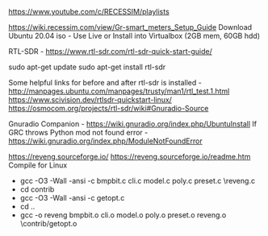 https://www.youtube.com/c/RECESSIM/playlists

https://wiki.recessim.com/view/Gr-smart_meters_Setup_Guide
Download Ubuntu 20.04 iso - 
Use Live or Install into Virtualbox (2GB mem, 60GB hdd)



RTL-SDR - 
https://www.rtl-sdr.com/rtl-sdr-quick-start-guide/

sudo apt-get update
sudo apt-get install rtl-sdr

Some helpful links for before and after rtl-sdr is installed - 
http://manpages.ubuntu.com/manpages/trusty/man1/rtl_test.1.html
https://www.scivision.dev/rtlsdr-quickstart-linux/
https://osmocom.org/projects/rtl-sdr/wiki#Gnuradio-Source

Gnuradio Companion -
https://wiki.gnuradio.org/index.php/UbuntuInstall
If GRC throws Python mod not found error - https://wiki.gnuradio.org/index.php/ModuleNotFoundError

https://reveng.sourceforge.io/
https://reveng.sourceforge.io/readme.htm
Compile for Linux
   - gcc -O3 -Wall -ansi -c bmpbit.c cli.c model.c poly.c preset.c \reveng.c
   - cd contrib
   - gcc -O3 -Wall -ansi -c getopt.c
   - cd ..
   - gcc -o reveng bmpbit.o cli.o model.o poly.o preset.o reveng.o \contrib/getopt.o
